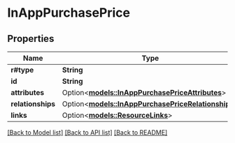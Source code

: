 # InAppPurchasePrice

## Properties

Name | Type | Description | Notes
------------ | ------------- | ------------- | -------------
**r#type** | **String** |  | 
**id** | **String** |  | 
**attributes** | Option<[**models::InAppPurchasePriceAttributes**](InAppPurchasePrice_attributes.md)> |  | [optional]
**relationships** | Option<[**models::InAppPurchasePriceRelationships**](InAppPurchasePrice_relationships.md)> |  | [optional]
**links** | Option<[**models::ResourceLinks**](ResourceLinks.md)> |  | [optional]

[[Back to Model list]](../README.md#documentation-for-models) [[Back to API list]](../README.md#documentation-for-api-endpoints) [[Back to README]](../README.md)


